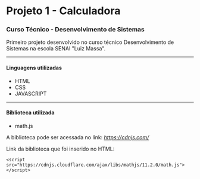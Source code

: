 # Projeto 1 - Calculadora
### Curso Técnico - Desenvolvimento de Sistemas

Primeiro projeto desenvolvido no curso técnico Desenvolvimento de Sistemas na escola SENAI "Luiz Massa".

---
#### Linguagens utilizadas
* HTML
* CSS
* JAVASCRIPT

---
#### Biblioteca utilizada
* math.js

A biblioteca pode ser acessada no link: *https://cdnjs.com/*

Link da biblioteca que foi inserido no HTML:
```
<script src="https://cdnjs.cloudflare.com/ajax/libs/mathjs/11.2.0/math.js"> </script>
```